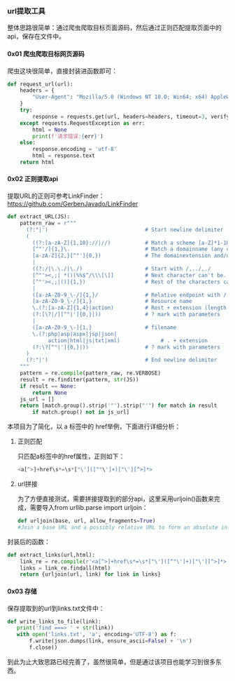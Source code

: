 ### url提取工具

整体思路很简单：通过爬虫爬取目标页面源码，然后通过正则匹配提取页面中的api，保存在文件中。



#### 0x01 爬虫爬取目标网页源码

爬虫这块很简单，直接封装进函数即可：

```python
def request_url(url):
    headers = {
        "User-Agent": "Mozilla/5.0 (Windows NT 10.0; Win64; x64) AppleWebKit/537.36 (KHTML, like Gecko) Chrome/74.0.3729.108 Safari/537.36"
    }
    try:
        response = requests.get(url, headers=headers, timeout=3, verify=False)
    except requests.RequestException as err:
        html = None
        print(f'请求错误:{err}')
    else:
        response.encoding = 'utf-8'
        html = response.text
    return html
```



#### 0x02 正则提取api

提取URL的正则可参考LinkFinder：https://github.com/GerbenJavado/LinkFinder

```python
def extract_URL(JS):
	pattern_raw = r"""
	  (?:"|')                               # Start newline delimiter
	  (
	    ((?:[a-zA-Z]{1,10}://|//)           # Match a scheme [a-Z]*1-10 or //
	    [^"'/]{1,}\.                        # Match a domainname (any character + dot)
	    [a-zA-Z]{2,}[^"']{0,})              # The domainextension and/or path
	    |
	    ((?:/|\.\./|\./)                    # Start with /,../,./
	    [^"'><,;| *()(%%$^/\\\[\]]          # Next character can't be...
	    [^"'><,;|()]{1,})                   # Rest of the characters can't be
	    |
	    ([a-zA-Z0-9_\-/]{1,}/               # Relative endpoint with /
	    [a-zA-Z0-9_\-/]{1,}                 # Resource name
	    \.(?:[a-zA-Z]{1,4}|action)          # Rest + extension (length 1-4 or action)
	    (?:[\?|/][^"|']{0,}|))              # ? mark with parameters
	    |
	    ([a-zA-Z0-9_\-]{1,}                 # filename
	    \.(?:php|asp|aspx|jsp|json|
	         action|html|js|txt|xml)             # . + extension
	    (?:\?[^"|']{0,}|))                  # ? mark with parameters
	  )
	  (?:"|')                               # End newline delimiter
	"""
	pattern = re.compile(pattern_raw, re.VERBOSE)
	result = re.finditer(pattern, str(JS))
	if result == None:
		return None
	js_url = []
	return [match.group().strip('"').strip("'") for match in result
		if match.group() not in js_url]
```



本项目为了简化，以 a 标签中的 href举例，下面进行详细分析：

1. 正则匹配

   只匹配a标签中的href属性，正则如下：

   ```python
   <a[^>]+href\s*=\s*["\']([^"\']+)["\'][^>]*>
   ```

2. url拼接

   为了方便直接测试，需要拼接提取到的部分api，这里采用urljoin()函数来完成，需要导入from urllib.parse import urljoin：

   ```python
   def urljoin(base, url, allow_fragments=True)
   #Join a base URL and a possibly relative URL to form an absolute interpretation of the latter
   ```

封装后的函数：

```python
def extract_links(url,html):
    link_re = re.compile(r'<a[^>]+href\s*=\s*["\']([^"\']+)["\'][^>]*>', re.I)
    links = link_re.findall(html)
    return {urljoin(url, link) for link in links}
```



#### 0x03 存储

保存提取到的url到links.txt文件中：

```python
def write_links_to_file(link):
   print('find ===> ' + str(link))
   with open('links.txt', 'a', encoding='UTF-8') as f:
       f.write(json.dumps(link, ensure_ascii=False) + '\n')
       f.close()
```



到此为止大致思路已经完善了，虽然很简单，但是通过该项目也能学习到很多东西。
